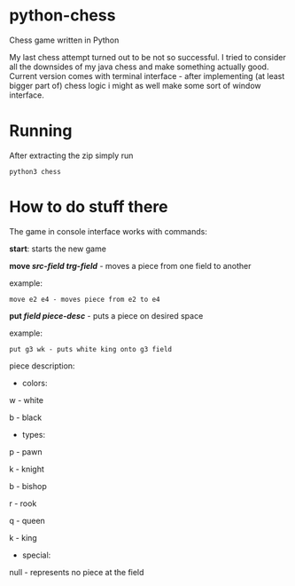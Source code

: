 # python-chess
Chess game written in Python

My last chess attempt turned out to be not so successful. I tried to consider all the downsides of my java chess and make something actually good. Current version comes with terminal interface - after implementing (at least bigger part of) chess logic i might as well make some sort of window interface.

# Running
After extracting the zip simply run 
```
python3 chess
```

# How to do stuff there
The game in console interface works with commands:

**start**: starts the new game

**move *src-field* *trg-field*** - moves a piece from one field to another

  example:
  ```
  move e2 e4 - moves piece from e2 to e4
  ```

**put *field* *piece-desc*** - puts a piece on desired space

  example:
  ```
  put g3 wk - puts white king onto g3 field
  ```

piece description:
  - colors:
  
  w - white
  
  b - black
  
  - types:
  
  p - pawn
  
  k - knight
  
  b - bishop
  
  r - rook
  
  q - queen
  
  k - king
  
  - special:
  
  null - represents no piece at the field
